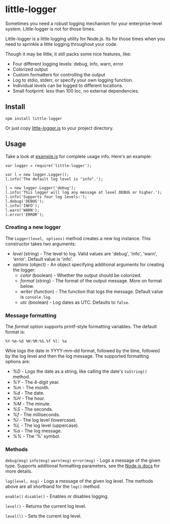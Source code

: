 # little-logger

Sometimes you need a robust logging mechanism for your enterprise-level system. Little-logger is not for those times.

Little-logger is a little logging utility for Node.js. Its for those times when you need to sprinkle a little logging throughout your code.

Though it may be little, it still packs some nice features, like:

  * Four different logging levels: debug, info, warn, error
  * Colorized output
  * Custom formatters for controlling the output
  * Log to stdio, stderr, or specify your own logging function.
  * Individual levels can be logged to different locations.
  * Small footprint: less than 100 loc, no external dependencies.


## Install

    npm install little-logger

Or just copy [little-logger.js](https://raw.github.com/monsur/little-logger/master/little-logger.js) to your project directory.

## Usage

Take a look at [example.js](https://github.com/monsur/little-logger/blob/master/example.js) for complete usage info. Here's an example:

    var logger = require('little-logger');

    var l = new logger.Logger();
    l.info('The default log level is "info".');

    l = new logger.Logger('debug');
    l.info('This logger will log any message at level DEBUG or higher.');
    l.info('Supports four log levels:');
    l.debug('DEBUG');
    l.info('INFO');
    l.warn('WARN');
    l.error('ERROR');


### Creating a new logger

The `Logger(level, options)` method creates a new log instance. This constructor takes two arguments:

  * _level_ (string) - The level to log. Valid values are 'debug', 'info', 'warn', 'error'. Default value is 'info'.
  * _options_ (object) - An object specifying additional arguments for creating the logger:
    * _color_ (boolean) - Whether the output should be colorized.
    * _format_ (string) - The format of the output message. More on format below.
    * _writer_ (function) - The function that logs the message. Default value is `console.log`.
    * _utc_ (boolean) - Log dates as UTC. Defaults to `false`.


### Message formatting

The _format_ option supports printf-style formatting variables. The default format is:

    %Y-%m-%d %H:%M:%S.%f %l: %a

Whie logs the date in YYYY-mm-dd format, followed by the time, followed by the log level and then the log message. The supported formatting options are:

  * _%D_ - Logs the date as a string, like calling the date's `toString()` method.
  * _%Y_ - The 4-digit year.
  * _%m_ - The month.
  * _%d_ - The date.
  * _%H_ - The hour.
  * _%M_ - The minute.
  * _%S_ - The seconds.
  * _%f_ - The milliseconds.
  * _%l_ - The log level (lowercase).
  * _%L_ - The log level (uppercase).
  * _%a_ - The log message.
  * _%%_ - The '%' symbol.


### Methods

`debug(msg)`
`info(msg)`
`warn(msg)`
`error(msg)` - Logs a message of the given type. Supports additional formatting parameters, see the [Node.js docs](http://nodejs.org/api/util.html#util_util_format_format) for more details.

`log(level, msg)` - Logs a message of the given log level. The methods above are all shorthand for the `log()` method.

`enable()`
`disable()` - Enables or disables logging.

`level()` - Returns the current log level.

`level(l)` - Sets the current log level.




